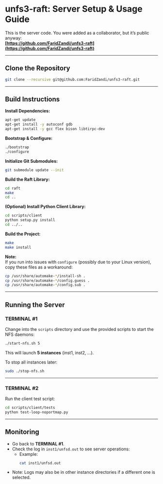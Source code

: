 # unfs3-raft: Server Setup & Usage Guide

This is the server code. You were added as a collaborator, but it’s public anyway:  
**[https://github.com/FaridZandi/unfs3-raft](https://github.com/FaridZandi/unfs3-raft)**

---

## Clone the Repository

```bash
git clone --recursive git@github.com:FaridZandi/unfs3-raft.git
```

---

## Build Instructions

**Install Dependencies:**

```bash
apt-get update
apt-get install -y autoconf gdb
apt-get install -y gcc flex bison libtirpc-dev
```

**Bootstrap & Configure:**

```bash
./bootstrap
./configure
```

**Initialize Git Submodules:**

```bash
git submodule update --init
```

**Build the Raft Library:**

```bash
cd raft
make
cd ..
```

**(Optional) Install Python Client Library:**

```bash
cd scripts/client
python setup.py install
cd ../..
```

**Build the Project:**

```bash
make
make install
```

**Note:**  
If you run into issues with `configure` (possibly due to your Linux version), copy these files as a workaround:

```bash
cp /usr/share/automake-*/install-sh .
cp /usr/share/automake-*/config.guess .
cp /usr/share/automake-*/config.sub .
```

---

## Running the Server

### TERMINAL #1

Change into the `scripts` directory and use the provided scripts to start the NFS daemons:

```bash
./start-nfs.sh 5
```
This will launch **5 instances** (inst1, inst2, ...).

To stop all instances later:

```bash
sudo ./stop-nfs.sh
```

---

### TERMINAL #2

Run the client test script:

```bash
cd scripts/client/tests
python test-loop-noportmap.py
```

---

## Monitoring

- Go back to **TERMINAL #1**.
- Check the log in `inst1/unfsd.out` to see server operations:
  - Example:  
    ```bash
    cat inst1/unfsd.out
    ```
- Note: Logs may also be in other instance directories if a different one is selected.
